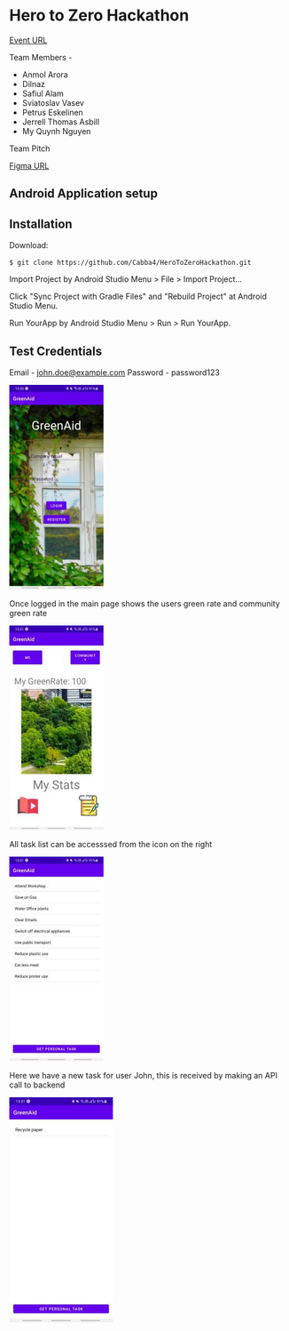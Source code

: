 # Hero to Zero Hackathon 

[Event URL](https://app.hopin.com/events/from-hero-to-net-zero-decarbonising-the-cities-hackathon-2022/reception)

Team Members -
* Anmol Arora
* Dilnaz 
* Safiul Alam
* Sviatoslav Vasev
* Petrus Eskelinen
* Jerrell Thomas Asbill
* My Quynh Nguyen

Team Pitch  

[Figma URL](https://www.figma.com/file/L45XwYK9FHJNYhdmQmoas9/Greenrate-tracker?node-id=0%3A1)

## Android Application setup 

## Installation

Download:

    $ git clone https://github.com/Cabba4/HeroToZeroHackathon.git 

Import Project by Android Studio Menu > File > Import Project...

Click "Sync Project with Gradle Files" and "Rebuild Project" at Android Studio Menu.

Run YourApp by Android Studio Menu > Run > Run YourApp.

## Test Credentials 

Email - john.doe@example.com
Password - password123

![Login Page](https://github.com/Cabba4/HeroToZeroHackathon/blob/main/screenShots/login.jpg "Title")

Once logged in the main page shows the users green rate and community green rate

![Home Page](https://github.com/Cabba4/HeroToZeroHackathon/blob/main/screenShots/home.jpg "Title")

All task list can be accesssed from the icon on the right

![All Tasks](https://github.com/Cabba4/HeroToZeroHackathon/blob/main/screenShots/allTask.jpg "Title")

Here we have a new task for user John, this is received by making an API call to backend

![My Task](https://github.com/Cabba4/HeroToZeroHackathon/blob/main/screenShots/myTask.jpg "Title")

